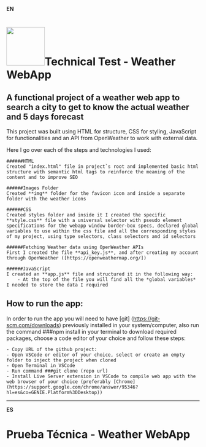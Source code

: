**EN**
# <img src="https://www.pngall.com/wp-content/uploads/11/Weather-PNG-Images.png" width="100" height="100">Technical Test - Weather WebApp

## A functional project of a weather web app to search a city to get to know the actual weather and 5 days forecast


This project was built using HTML for structure, CSS for styling, JavaScript for functionalities and an API from OpenWeather to work with external data.

Here I go over each of the steps and technologies I used:


    ######HTML
    Created "index.html" file in project`s root and implemented basic html structure with semantic html tags to reinforce the meaning of the content and to improve SEO 

    ######Images Folder
    Created **img** folder for the favicon icon and inside a separate folder with the weather icons

    ######CSS 
    Created styles folder and inside it I created the specific **style.css** file with a universal selector with pseudo element specifications for the webapp window border-box specs, declared global variables to use within the css file and all the corresponding styles of my project, using type selectors, class selectors and id selectors

    ######Fetching Weather data using OpenWeather APIs 
    First I created the file **api_key.js**, and after creating my account through OpenWeather ([https://openweathermap.org/])

    ######JavaScript 
    I created an **app.js** file and structured it in the following way:
        - At the top of the file you will find all the *global variables* I needed to store the data I required 

## How to run the app:

In order to run the app you will need to have [git] (https://git-scm.com/downloads) previously installed in your system/computer, also run the command ###npm install in your terminal to download required packages, choose a code editor of your choice and follow these steps:

    - Copy URL of the github project: 
    - Open VSCode or editor of your choice, select or create an empty folder to inject the project when cloned 
    - Open Terminal in VSCode
    - Run command ###git clone (repo url)
    - Install Live Server extension in VSCode to compile web app with the web browser of your choice (preferably [Chrome] (https://support.google.com/chrome/answer/95346?hl=es&co=GENIE.Platform%3DDesktop))


***********************************************************

**ES**

# Prueba Técnica - Weather WebApp

##